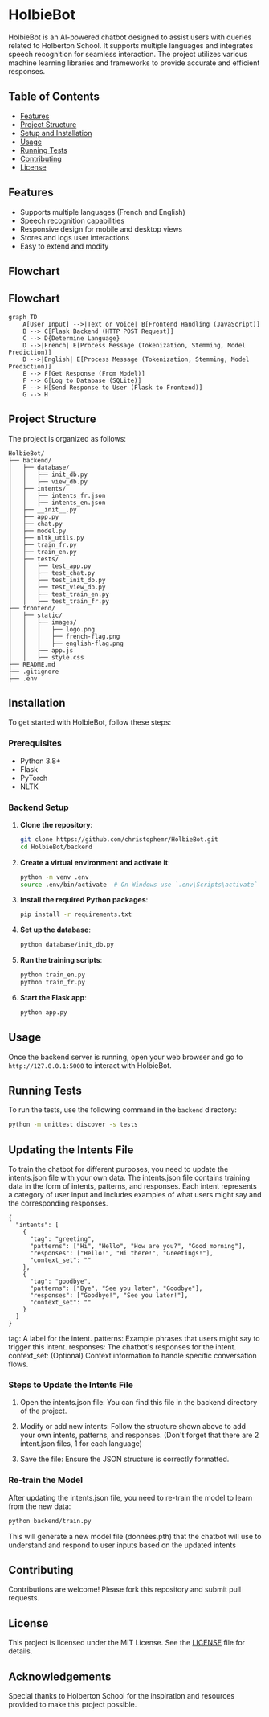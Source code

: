 # HolbieBot

HolbieBot is an AI-powered chatbot designed to assist users with queries related to Holberton School. It supports multiple languages and integrates speech recognition for seamless interaction. The project utilizes various machine learning libraries and frameworks to provide accurate and efficient responses.

## Table of Contents

- [Features](#features)
- [Project Structure](#project-structure)
- [Setup and Installation](#setup-and-installation)
- [Usage](#usage)
- [Running Tests](#running-tests)
- [Contributing](#contributing)
- [License](#license)

## Features

- Supports multiple languages (French and English)
- Speech recognition capabilities
- Responsive design for mobile and desktop views
- Stores and logs user interactions
- Easy to extend and modify

## Flowchart

## Flowchart

```mermaid
graph TD
    A[User Input] -->|Text or Voice| B[Frontend Handling (JavaScript)]
    B --> C[Flask Backend (HTTP POST Request)]
    C --> D{Determine Language}
    D -->|French| E[Process Message (Tokenization, Stemming, Model Prediction)]
    D -->|English| E[Process Message (Tokenization, Stemming, Model Prediction)]
    E --> F[Get Response (From Model)]
    F --> G[Log to Database (SQLite)]
    F --> H[Send Response to User (Flask to Frontend)]
    G --> H
```
## Project Structure

The project is organized as follows:
```
HolbieBot/
├── backend/
│   ├── database/
│   │   ├── init_db.py
│   │   ├── view_db.py
│   ├── intents/
│   │   ├── intents_fr.json
│   │   ├── intents_en.json
│   ├── __init__.py
│   ├── app.py
│   ├── chat.py
│   ├── model.py
│   ├── nltk_utils.py
│   ├── train_fr.py
│   ├── train_en.py
│   ├── tests/
│   │   ├── test_app.py
│   │   ├── test_chat.py
│   │   ├── test_init_db.py
│   │   ├── test_view_db.py
│   │   ├── test_train_en.py
│   │   ├── test_train_fr.py
├── frontend/
│   ├── static/
│   │   ├── images/
│   │   │   ├── logo.png
│   │   │   ├── french-flag.png
│   │   │   ├── english-flag.png
│   │   ├── app.js
│   │   ├── style.css
├── README.md
├── .gitignore
├── .env
```



## Installation

To get started with HolbieBot, follow these steps:

### Prerequisites

- Python 3.8+
- Flask
- PyTorch
- NLTK

### Backend Setup

1. **Clone the repository**:
    ```sh
    git clone https://github.com/christophemr/HolbieBot.git
    cd HolbieBot/backend
    ```

2. **Create a virtual environment and activate it**:
    ```sh
    python -m venv .env
    source .env/bin/activate  # On Windows use `.env\Scripts\activate`
    ```

3. **Install the required Python packages**:
    ```sh
    pip install -r requirements.txt
    ```

4. **Set up the database**:
    ```sh
    python database/init_db.py
    ```

5. **Run the training scripts**:
    ```sh
    python train_en.py
    python train_fr.py
    ```

6. **Start the Flask app**:
    ```sh
    python app.py
    ```

## Usage

Once the backend server is running, open your web browser and go to `http://127.0.0.1:5000` to interact with HolbieBot.

## Running Tests

To run the tests, use the following command in the `backend` directory:

```sh
python -m unittest discover -s tests
```

## Updating the Intents File

To train the chatbot for different purposes, you need to update the intents.json file with your own data. The intents.json file contains training data in the form of intents, patterns, and responses. Each intent represents a category of user input and includes examples of what users might say and the corresponding responses.
```
{
  "intents": [
    {
      "tag": "greeting",
      "patterns": ["Hi", "Hello", "How are you?", "Good morning"],
      "responses": ["Hello!", "Hi there!", "Greetings!"],
      "context_set": ""
    },
    {
      "tag": "goodbye",
      "patterns": ["Bye", "See you later", "Goodbye"],
      "responses": ["Goodbye!", "See you later!"],
      "context_set": ""
    }
  ]
}
```

tag: A label for the intent.
patterns: Example phrases that users might say to trigger this intent.
responses: The chatbot's responses for the intent.
context_set: (Optional) Context information to handle specific conversation flows.

### Steps to Update the Intents File

1. Open the intents.json file: You can find this file in the backend directory of the project.

2. Modify or add new intents: Follow the structure shown above to add your own intents, patterns, and responses. (Don't forget that there are 2 intent.json files, 1 for each language) 

3. Save the file: Ensure the JSON structure is correctly formatted.

### Re-train the Model

After updating the intents.json file, you need to re-train the model to learn from the new data:
```sh
python backend/train.py
```

This will generate a new model file (données.pth) that the chatbot will use to understand and respond to user inputs based on the updated intents


## Contributing

Contributions are welcome! Please fork this repository and submit pull requests.

## License

This project is licensed under the MIT License. See the [LICENSE](LICENSE) file for details.

## Acknowledgements

Special thanks to Holberton School for the inspiration and resources provided to make this project possible.
